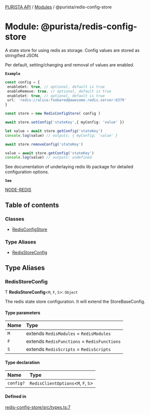 [PURISTA API](../README.md) / [Modules](../modules.md) / @purista/redis-config-store

# Module: @purista/redis-config-store

A state store for using redis as storage.
Config values are stored as stringified JSON.

Per default, setting/changing and removal of values are enabled.

**`Example`**

```typescript
const config = {
 enableGet: true, // optional, default is true
 enableRemove: true, // optional, default is true
 enableSet: true, // optional, default is true
 url: 'redis://alice:foobared@awesome.redis.server:6379'
}

const store = new RedisConfigStore( config )

await store.setConfig('stateKey',{ myConfig: 'value' })

let value = await store.getConfig('stateKey')
console.log(value) // outputs: { myConfig: 'value' }

await store.removeConfig('stateKey')

value = await store.getConfig('stateKey')
console.log(value) // outputs: undefined
```

See documentation of underlaying redis lib package for detailed configuration options.

**`See`**

[NODE-REDIS](https://redis.js.org)

## Table of contents

### Classes

- [RedisConfigStore](../classes/purista_redis_config_store.RedisConfigStore.md)

### Type Aliases

- [RedisStoreConfig](purista_redis_config_store.md#redisstoreconfig)

## Type Aliases

### RedisStoreConfig

Ƭ **RedisStoreConfig**<`M`, `F`, `S`\>: `Object`

The redis state store configuration.
It will extend the StoreBaseConfig.

#### Type parameters

| Name | Type |
| :------ | :------ |
| `M` | extends `RedisModules` = `RedisModules` |
| `F` | extends `RedisFunctions` = `RedisFunctions` |
| `S` | extends `RedisScripts` = `RedisScripts` |

#### Type declaration

| Name | Type |
| :------ | :------ |
| `config?` | `RedisClientOptions`<`M`, `F`, `S`\> |

#### Defined in

[redis-config-store/src/types.ts:7](https://github.com/sebastianwessel/purista/blob/master/packages/redis-config-store/src/types.ts#L7)
